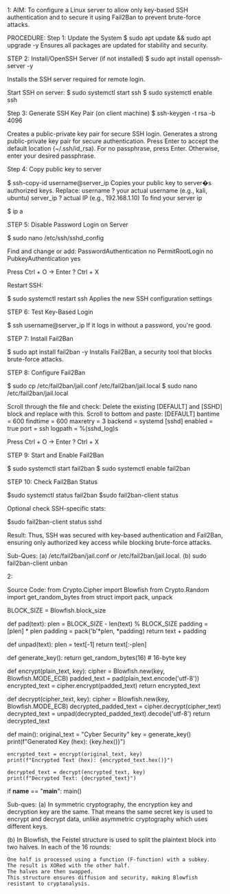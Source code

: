 1: 
AIM:
To configure a Linux server to allow only key-based SSH authentication and to secure it using Fail2Ban to prevent brute-force attacks.

PROCEDURE:
Step 1: Update the System
$ sudo apt update && sudo apt upgrade -y
Ensures all packages are updated for stability and security.

STEP 2: Install/OpenSSH Server (if not installed)
$ sudo apt install openssh-server -y

Installs the SSH server required for remote login.

Start SSH on server:
$ sudo systemctl start ssh
$ sudo systemctl enable ssh


Step 3: Generate SSH Key Pair (on client machine)
$ ssh-keygen -t rsa -b 4096

Creates a public-private key pair for secure SSH login.
Generates a strong public-private key pair for secure authentication.
Press Enter to accept the default location (~/.ssh/id_rsa).
For no passphrase, press Enter. Otherwise, enter your desired passphrase. 

Step 4: Copy public key to server

$ ssh-copy-id username@server_ip
Copies your public key to server�s authorized keys.
Replace:
username ? your actual username (e.g., kali, ubuntu)
server_ip ? actual IP (e.g., 192.168.1.10)
To find your server ip

$ ip a

STEP 5: Disable Password Login on Server

$ sudo nano /etc/ssh/sshd_config

Find and change or add:
PasswordAuthentication no
PermitRootLogin no
PubkeyAuthentication yes

Press Ctrl + O -> Enter  ? Ctrl + X

Restart SSH:

$ sudo systemctl restart ssh
Applies the new SSH configuration settings

STEP 6: Test Key-Based Login

$ ssh username@server_ip
If it logs in without a password, you're good.


STEP 7: Install Fail2Ban

$ sudo apt install fail2ban -y
Installs Fail2Ban, a security tool that blocks brute-force attacks.

STEP 8: Configure Fail2Ban

$ sudo cp /etc/fail2ban/jail.conf /etc/fail2ban/jail.local
$ sudo nano /etc/fail2ban/jail.local


Scroll through the file and check:
Delete the existing [DEFAULT] and [SSHD] block and replace with this.
Scroll to bottom and paste:
[DEFAULT]
bantime = 600
findtime = 600
maxretry = 3
backend = systemd
[sshd]
enabled = true
port = ssh
logpath = %(sshd_log)s


Press Ctrl + O -> Enter  ? Ctrl + X

STEP 9: Start and Enable Fail2Ban

$ sudo systemctl start fail2ban
$ sudo systemctl enable fail2ban


STEP 10: Check Fail2Ban Status

$sudo systemctl status fail2ban
$sudo fail2ban-client status

Optional check SSH-specific stats:

$sudo fail2ban-client status sshd

Result:
Thus, SSH was secured with key-based authentication and Fail2Ban, ensuring only authorized key access while blocking brute-force attacks.

Sub-Ques:
(a) /etc/fail2ban/jail.conf or /etc/fail2ban/jail.local.
(b) sudo fail2ban-client unban <IP>

2:

Source Code:
from Crypto.Cipher import Blowfish
from Crypto.Random import get_random_bytes
from struct import pack, unpack

BLOCK_SIZE = Blowfish.block_size 

def pad(text):
    plen = BLOCK_SIZE - len(text) % BLOCK_SIZE
    padding = [plen] * plen
    padding = pack('b'*plen, *padding)
    return text + padding

def unpad(text):
    plen = text[-1]
    return text[:-plen]

def generate_key():
    return get_random_bytes(16)  # 16-byte key

def encrypt(plain_text, key):
    cipher = Blowfish.new(key, Blowfish.MODE_ECB)
    padded_text = pad(plain_text.encode('utf-8'))
    encrypted_text = cipher.encrypt(padded_text)
    return encrypted_text

def decrypt(cipher_text, key):
    cipher = Blowfish.new(key, Blowfish.MODE_ECB)
    decrypted_padded_text = cipher.decrypt(cipher_text)
    decrypted_text = unpad(decrypted_padded_text).decode('utf-8')
    return decrypted_text

def main():
    original_text = "Cyber Security"
    key = generate_key()
    print(f"Generated Key (hex): {key.hex()}")

    encrypted_text = encrypt(original_text, key)
    print(f"Encrypted Text (hex): {encrypted_text.hex()}")

    decrypted_text = decrypt(encrypted_text, key)
    print(f"Decrypted Text: {decrypted_text}")

if __name__ == "__main__":
    main()

Sub-ques:
(a) In symmetric cryptography, the encryption key and decryption key are the same. That means the same secret key is used to encrypt and decrypt data, unlike asymmetric cryptography which uses different keys.

(b) In Blowfish, the Feistel structure is used to split the plaintext block into two halves. In each of the 16 rounds:

    One half is processed using a function (F-function) with a subkey.
    The result is XORed with the other half.
    The halves are then swapped.
    This structure ensures diffusion and security, making Blowfish resistant to cryptanalysis.